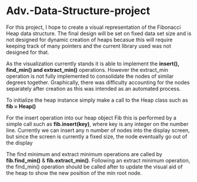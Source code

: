 # Adv.-Data-Structure-project

For this project, I hope to create a visual representation of the Fibonacci Heap data structure. The final design will be set on fixed data set size and is not designed for dynamic creation of heaps becasue this will require keeping track of many pointers and the current library used was not designed for that.

As the visualization currently stands it is able to implement the **insert(), find_min() and extract_min()** operations. However the extract_min operation is not fully implemented to consolidate the nodes of similar degrees together. Graphically, there was difficulty accounting for the nodes separately after creation as this was intended as an automated process.

To initialize the heap instance simply make a call to the Heap class such as **fib = Heap()**

For the insert operation into our heap object Fib this is performed by a simple call such as **fib.insert(key)**, where key is any integer on the number line. Currently we can insert any n number of nodes into the display screen, but since the screen is currently a fixed size, the node eventually go out of the display

The find minimum and extract minimum operations are called by **fib.find_min()** & **fib.extract_min()**. Following an extract minimum operation, the find_min() operation should be called after to update the visual aid of the heap to show the new position of the min root node.
